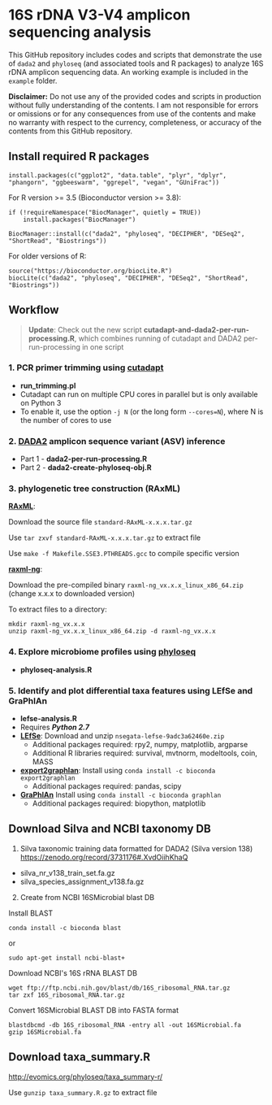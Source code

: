 # 16S rDNA V3-V4 amplicon sequencing analysis

This GitHub repository includes codes and scripts that demonstrate the use of `dada2` and `phyloseq` (and associated tools and R packages) to analyze 16S rDNA amplicon sequencing data. An working example is included in the `example` folder.

**Disclaimer:**
Do not use any of the provided codes and scripts in production without fully understanding of the contents. I am not responsible for errors or omissions or for any consequences from use of the contents and make no warranty with respect to the currency, completeness, or accuracy of the contents from this GitHub repository.

## Install required R packages

```
install.packages(c("ggplot2", "data.table", "plyr", "dplyr", "phangorn", "ggbeeswarm", "ggrepel", "vegan", "GUniFrac"))
```

For R version >= 3.5 (Bioconductor version >= 3.8):
```
if (!requireNamespace("BiocManager", quietly = TRUE))
    install.packages("BiocManager")

BiocManager::install(c("dada2", "phyloseq", "DECIPHER", "DESeq2", "ShortRead", "Biostrings"))
```

For older versions of R:
```
source("https://bioconductor.org/biocLite.R")
biocLite(c("dada2", "phyloseq", "DECIPHER", "DESeq2", "ShortRead", "Biostrings"))
```

## Workflow

> **Update**: Check out the new script **cutadapt-and-dada2-per-run-processing.R**, which combines running of cutadapt and DADA2 per-run-processing in one script

### 1. PCR primer trimming using [cutadapt](https://cutadapt.readthedocs.io/en/stable/)
* **run_trimming.pl**
* Cutadapt can run on multiple CPU cores in parallel but is only available on Python 3
* To enable it, use the option `-j N` (or the long form `--cores=N`), where N is the number of cores to use

### 2. [DADA2](https://benjjneb.github.io/dada2/) amplicon sequence variant (ASV) inference
* Part 1 - **dada2-per-run-processing.R**
* Part 2 - **dada2-create-phyloseq-obj.R**

### 3. phylogenetic tree construction (RAxML)
[**RAxML**](https://github.com/stamatak/standard-RAxML):

Download the source file `standard-RAxML-x.x.x.tar.gz`

Use `tar zxvf standard-RAxML-x.x.x.tar.gz` to extract file

Use `make -f Makefile.SSE3.PTHREADS.gcc` to compile specific version

[**raxml-ng**](https://github.com/amkozlov/raxml-ng):

Download the pre-compiled binary `raxml-ng_vx.x.x_linux_x86_64.zip` (change x.x.x to downloaded version)

To extract files to a directory:
```
mkdir raxml-ng_vx.x.x
unzip raxml-ng_vx.x.x_linux_x86_64.zip -d raxml-ng_vx.x.x
```

### 4. Explore microbiome profiles using [phyloseq](https://joey711.github.io/phyloseq/) 
* **phyloseq-analysis.R**

### 5. Identify and plot differential taxa features using LEfSe and GraPhlAn
* **lefse-analysis.R**
* Requires ***Python 2.7***
* [**LEfSe**](https://bitbucket.org/nsegata/lefse/downloads/): Download and unzip `nsegata-lefse-9adc3a62460e.zip`
  * Additional packages required: rpy2, numpy, matplotlib, argparse
  * Additional R libraries required: survival, mvtnorm, modeltools, coin, MASS
* [**export2graphlan**](https://github.com/segatalab/export2graphlan): Install using `conda install -c bioconda export2graphlan`
  * Additional packages required: pandas, scipy
* [**GraPhlAn**](https://bitbucket.org/nsegata/graphlan/wiki/Home) Install using `conda install -c bioconda graphlan`
  * Additional packages required: biopython, matplotlib

## Download Silva and NCBI taxonomy DB

1. Silva taxonomic training data formatted for DADA2 (Silva version 138)
https://zenodo.org/record/3731176#.XvdOiihKhaQ
* silva_nr_v138_train_set.fa.gz
* silva_species_assignment_v138.fa.gz

2. Create from NCBI 16SMicrobial blast DB

Install BLAST 
```
conda install -c bioconda blast
```
or
```
sudo apt-get install ncbi-blast+
```

Download NCBI's 16S rRNA BLAST DB
```
wget ftp://ftp.ncbi.nih.gov/blast/db/16S_ribosomal_RNA.tar.gz
tar zxf 16S_ribosomal_RNA.tar.gz
```

Convert 16SMicrobial BLAST DB into FASTA format
```
blastdbcmd -db 16S_ribosomal_RNA -entry all -out 16SMicrobial.fa
gzip 16SMicrobial.fa
```

## Download taxa_summary.R
http://evomics.org/phyloseq/taxa_summary-r/

Use `gunzip taxa_summary.R.gz` to extract file
